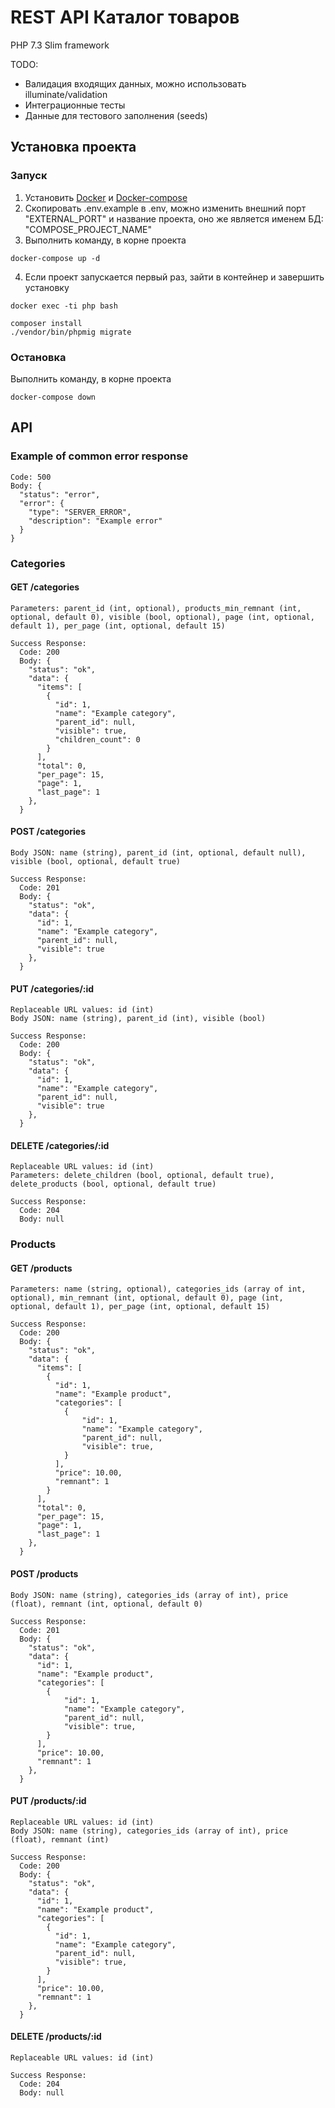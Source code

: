 # REST API Каталог товаров
PHP 7.3 Slim framework

TODO:
- Валидация входящих данных, можно использовать illuminate/validation
- Интеграционные тесты
- Данные для тестового заполнения (seeds)

## Установка проекта

### Запуск
1. Установить [Docker](https://docs.docker.com/get-docker/) и [Docker-compose](https://docs.docker.com/compose/install/)
2. Скопировать .env.example в .env, можно изменить внешний порт "EXTERNAL_PORT" и название проекта, оно же является именем БД: "COMPOSE_PROJECT_NAME"
3. Выполнить команду, в корне проекта
```
docker-compose up -d
```
4. Если проект запускается первый раз, зайти в контейнер и завершить установку
```
docker exec -ti php bash
```
```
composer install
./vendor/bin/phpmig migrate
```

### Остановка
Выполнить команду, в корне проекта
```
docker-compose down
```

## API

### Example of common error response
```
Code: 500
Body: {
  "status": "error",
  "error": {
    "type": "SERVER_ERROR",
    "description": "Example error"
  }
}
```

### Categories

#### GET /categories
```
Parameters: parent_id (int, optional), products_min_remnant (int, optional, default 0), visible (bool, optional), page (int, optional, default 1), per_page (int, optional, default 15)

Success Response:
  Code: 200
  Body: {
    "status": "ok",
    "data": {
      "items": [
        {
          "id": 1,
          "name": "Example category",
          "parent_id": null,
          "visible": true,
          "children_count": 0
        }
      ],
      "total": 0,
      "per_page": 15,
      "page": 1,
      "last_page": 1
    },
  }
```

#### POST /categories
```
Body JSON: name (string), parent_id (int, optional, default null), visible (bool, optional, default true)

Success Response:
  Code: 201
  Body: {
    "status": "ok",
    "data": {
      "id": 1,
      "name": "Example category",
      "parent_id": null,
      "visible": true
    },
  }
```

#### PUT /categories/:id
```
Replaceable URL values: id (int)
Body JSON: name (string), parent_id (int), visible (bool)

Success Response:
  Code: 200
  Body: {
    "status": "ok",
    "data": {
      "id": 1,
      "name": "Example category",
      "parent_id": null,
      "visible": true
    },
  }
```

#### DELETE /categories/:id
```
Replaceable URL values: id (int)
Parameters: delete_children (bool, optional, default true), delete_products (bool, optional, default true)

Success Response:
  Code: 204
  Body: null
```

### Products

#### GET /products
```
Parameters: name (string, optional), categories_ids (array of int, optional), min_remnant (int, optional, default 0), page (int, optional, default 1), per_page (int, optional, default 15)

Success Response:
  Code: 200
  Body: {
    "status": "ok",
    "data": {
      "items": [
        {
          "id": 1,
          "name": "Example product",
          "categories": [
            {
                "id": 1,
                "name": "Example category",
                "parent_id": null,
                "visible": true,
            }
          ],
          "price": 10.00,
          "remnant": 1
        }
      ],
      "total": 0,
      "per_page": 15,
      "page": 1,
      "last_page": 1
    },
  }
```

#### POST /products
```
Body JSON: name (string), categories_ids (array of int), price (float), remnant (int, optional, default 0)

Success Response:
  Code: 201
  Body: {
    "status": "ok",
    "data": {
      "id": 1,
      "name": "Example product",
      "categories": [
        {
            "id": 1,
            "name": "Example category",
            "parent_id": null,
            "visible": true,
        }
      ],
      "price": 10.00,
      "remnant": 1
    },
  }
```

#### PUT /products/:id
```
Replaceable URL values: id (int)
Body JSON: name (string), categories_ids (array of int), price (float), remnant (int)

Success Response:
  Code: 200
  Body: {
    "status": "ok",
    "data": {
      "id": 1,
      "name": "Example product",
      "categories": [
        {
          "id": 1,
          "name": "Example category",
          "parent_id": null,
          "visible": true,
        }
      ],
      "price": 10.00,
      "remnant": 1
    },
  }
```

#### DELETE /products/:id
```
Replaceable URL values: id (int)

Success Response:
  Code: 204
  Body: null
```
